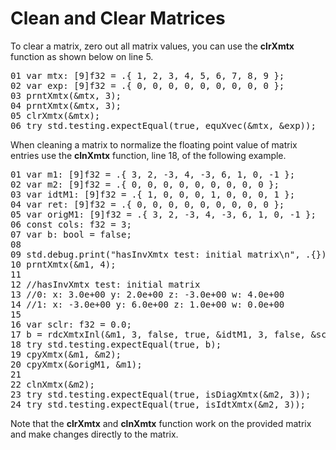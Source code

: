 # Clean and Clear Matrices

To clear a matrix, zero out all matrix values, you can use the <b>clrXmtx</b> function as shown below on line 5.

<!-- "XMTX: clrXmtx test" -->
<pre>
01 var mtx: [9]f32 = .{ 1, 2, 3, 4, 5, 6, 7, 8, 9 };
02 var exp: [9]f32 = .{ 0, 0, 0, 0, 0, 0, 0, 0, 0 };
03 prntXmtx(&mtx, 3);
04 prntXmtx(&mtx, 3);
05 clrXmtx(&mtx);
06 try std.testing.expectEqual(true, equXvec(&mtx, &exp));
</pre>

When cleaning a matrix to normalize the floating point value of matrix entries use the <b>clnXmtx</b> function, line 18, of the following example.

<!-- "XMTX: hasInvXmtx test" -->
<pre>
01 var m1: [9]f32 = .{ 3, 2, -3, 4, -3, 6, 1, 0, -1 };
02 var m2: [9]f32 = .{ 0, 0, 0, 0, 0, 0, 0, 0, 0 };
03 var idtM1: [9]f32 = .{ 1, 0, 0, 0, 1, 0, 0, 0, 1 };
04 var ret: [9]f32 = .{ 0, 0, 0, 0, 0, 0, 0, 0, 0 };
05 var origM1: [9]f32 = .{ 3, 2, -3, 4, -3, 6, 1, 0, -1 };
06 const cols: f32 = 3;
07 var b: bool = false;
08 
09 std.debug.print("hasInvXmtx test: initial matrix\n", .{});
10 prntXmtx(&m1, 4);
11 
12 //hasInvXmtx test: initial matrix
13 //0: x: 3.0e+00 y: 2.0e+00 z: -3.0e+00 w: 4.0e+00 
14 //1: x: -3.0e+00 y: 6.0e+00 z: 1.0e+00 w: 0.0e+00 
15 
16 var sclr: f32 = 0.0;
17 b = rdcXmtxInl(&m1, 3, false, true, &idtM1, 3, false, &sclr);
18 try std.testing.expectEqual(true, b);
19 cpyXmtx(&m1, &m2);
20 cpyXmtx(&origM1, &m1);
21 
22 clnXmtx(&m2);
23 try std.testing.expectEqual(true, isDiagXmtx(&m2, 3));
24 try std.testing.expectEqual(true, isIdtXmtx(&m2, 3));
</pre>

Note that the <b>clrXmtx</b> and <b>clnXmtx</b> function work on the provided matrix and make changes directly to the matrix.